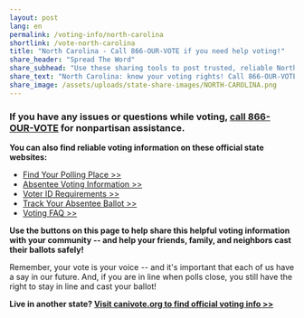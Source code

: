 ```yaml
---
layout: post
lang: en
permalink: /voting-info/north-carolina
shortlink: /vote-north-carolina
title: "North Carolina - Call 866-OUR-VOTE if you need help voting!"
share_header: "Spread The Word"
share_subhead: "Use these sharing tools to post trusted, reliable North Carolina voting information!"
share_text: "North Carolina: know your voting rights! Call 866-OUR-VOTE if you need help voting, or use these official resources."
share_image: /assets/uploads/state-share-images/NORTH-CAROLINA.png
---
```

### **If you have any issues or questions while voting, [call 866-OUR-VOTE](tel:8666878683) for nonpartisan assistance.**

**You can also find reliable voting information on these official state websites:**

* [Find Your Polling Place >>](https://vt.ncsbe.gov/PPLkup/)
* [Absentee Voting Information >>](https://www.ncsbe.gov/Voting-Options/Absentee-Voting)
* [Voter ID Requirements >>](https://www.ncsbe.gov/voting/voter-id)
* [Track Your Absentee Ballot >>](https://northcarolina.ballottrax.net/voter/)
* [Voting FAQ >>](https://docs.google.com/document/d/1rgpgu7R8cbaMlgOA8qMLABNvXFnR48a4YAr_7BHxp10/)

**Use the buttons on this page to help share this helpful voting information with your community -- and help your friends, family, and neighbors cast their ballots safely!**

Remember, your vote is your voice -- and it's important that each of us have a say in our future. And, if you are in line when polls close, you still have the right to stay in line and cast your ballot!

**Live in another state? [Visit canivote.org to find official voting info >>](https://canivote.org)**